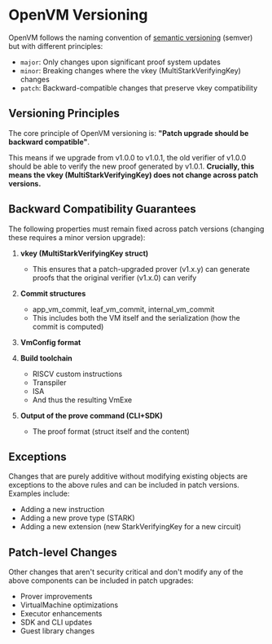 # OpenVM Versioning

OpenVM follows the naming convention of [semantic versioning](https://semver.org/) (semver) but with different principles:

* `major`: Only changes upon significant proof system updates
* `minor`: Breaking changes where the vkey (MultiStarkVerifyingKey) changes
* `patch`: Backward-compatible changes that preserve vkey compatibility

## Versioning Principles

The core principle of OpenVM versioning is: **"Patch upgrade should be backward compatible"**.

This means if we upgrade from v1.0.0 to v1.0.1, the old verifier of v1.0.0 should be able to verify the new proof generated by v1.0.1. **Crucially, this means the vkey (MultiStarkVerifyingKey) does not change across patch versions.**

## Backward Compatibility Guarantees

The following properties must remain fixed across patch versions (changing these requires a minor version upgrade):

1. **vkey (MultiStarkVerifyingKey struct)**
   - This ensures that a patch-upgraded prover (v1.x.y) can generate proofs that the original verifier (v1.x.0) can verify

2. **Commit structures**
   - app_vm_commit, leaf_vm_commit, internal_vm_commit
   - This includes both the VM itself and the serialization (how the commit is computed)

3. **VmConfig format**

4. **Build toolchain**
   - RISCV custom instructions
   - Transpiler
   - ISA
   - And thus the resulting VmExe

5. **Output of the prove command (CLI+SDK)**
   - The proof format (struct itself and the content)

## Exceptions

Changes that are purely additive without modifying existing objects are exceptions to the above rules and can be included in patch versions. Examples include:

- Adding a new instruction
- Adding a new prove type (STARK)
- Adding a new extension (new StarkVerifyingKey for a new circuit)

## Patch-level Changes

Other changes that aren't security critical and don't modify any of the above components can be included in patch upgrades:

- Prover improvements
- VirtualMachine optimizations
- Executor enhancements
- SDK and CLI updates
- Guest library changes
